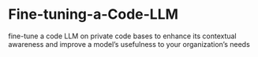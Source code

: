 # Fine-tuning-a-Code-LLM
fine-tune a code LLM on private code bases to enhance its contextual awareness and improve a model’s usefulness to your organization’s needs
